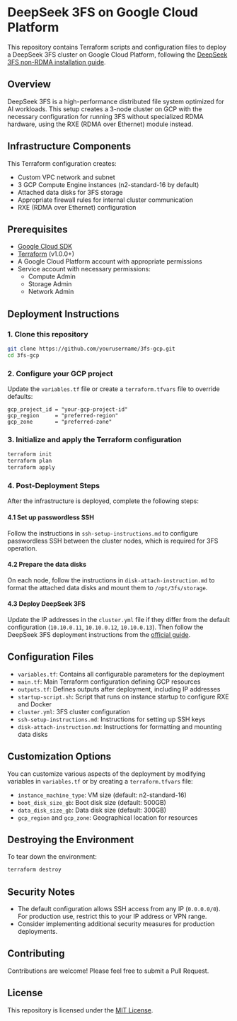 # DeepSeek 3FS on Google Cloud Platform

This repository contains Terraform scripts and configuration files to deploy a DeepSeek 3FS cluster on Google Cloud Platform, following the [DeepSeek 3FS non-RDMA installation guide](https://blog.open3fs.com/2025/04/01/deepseek-3fs-non-rdma-install-faster-ecosystem-app-dev-testing.html).

## Overview

DeepSeek 3FS is a high-performance distributed file system optimized for AI workloads. This setup creates a 3-node cluster on GCP with the necessary configuration for running 3FS without specialized RDMA hardware, using the RXE (RDMA over Ethernet) module instead.

## Infrastructure Components

This Terraform configuration creates:

- Custom VPC network and subnet
- 3 GCP Compute Engine instances (n2-standard-16 by default)
- Attached data disks for 3FS storage
- Appropriate firewall rules for internal cluster communication
- RXE (RDMA over Ethernet) configuration

## Prerequisites

- [Google Cloud SDK](https://cloud.google.com/sdk/docs/install)
- [Terraform](https://developer.hashicorp.com/terraform/install) (v1.0.0+)
- A Google Cloud Platform account with appropriate permissions
- Service account with necessary permissions:
  - Compute Admin
  - Storage Admin
  - Network Admin

## Deployment Instructions

### 1. Clone this repository

```bash
git clone https://github.com/yourusername/3fs-gcp.git
cd 3fs-gcp
```

### 2. Configure your GCP project

Update the `variables.tf` file or create a `terraform.tfvars` file to override defaults:

```hcl
gcp_project_id = "your-gcp-project-id"
gcp_region     = "preferred-region"
gcp_zone       = "preferred-zone"
```

### 3. Initialize and apply the Terraform configuration

```bash
terraform init
terraform plan
terraform apply
```

### 4. Post-Deployment Steps

After the infrastructure is deployed, complete the following steps:

#### 4.1 Set up passwordless SSH

Follow the instructions in `ssh-setup-instructions.md` to configure passwordless SSH between the cluster nodes, which is required for 3FS operation.

#### 4.2 Prepare the data disks

On each node, follow the instructions in `disk-attach-instruction.md` to format the attached data disks and mount them to `/opt/3fs/storage`.

#### 4.3 Deploy DeepSeek 3FS

Update the IP addresses in the `cluster.yml` file if they differ from the default configuration (`10.10.0.11`, `10.10.0.12`, `10.10.0.13`). Then follow the DeepSeek 3FS deployment instructions from the [official guide](https://blog.open3fs.com/2025/04/01/deepseek-3fs-non-rdma-install-faster-ecosystem-app-dev-testing.html).

## Configuration Files

- `variables.tf`: Contains all configurable parameters for the deployment
- `main.tf`: Main Terraform configuration defining GCP resources
- `outputs.tf`: Defines outputs after deployment, including IP addresses
- `startup-script.sh`: Script that runs on instance startup to configure RXE and Docker
- `cluster.yml`: 3FS cluster configuration
- `ssh-setup-instructions.md`: Instructions for setting up SSH keys
- `disk-attach-instruction.md`: Instructions for formatting and mounting data disks

## Customization Options

You can customize various aspects of the deployment by modifying variables in `variables.tf` or by creating a `terraform.tfvars` file:

- `instance_machine_type`: VM size (default: n2-standard-16)
- `boot_disk_size_gb`: Boot disk size (default: 500GB)
- `data_disk_size_gb`: Data disk size (default: 300GB)
- `gcp_region` and `gcp_zone`: Geographical location for resources

## Destroying the Environment

To tear down the environment:

```bash
terraform destroy
```

## Security Notes

- The default configuration allows SSH access from any IP (`0.0.0.0/0`). For production use, restrict this to your IP address or VPN range.
- Consider implementing additional security measures for production deployments.

## Contributing

Contributions are welcome! Please feel free to submit a Pull Request.

## License

This repository is licensed under the [MIT License](LICENSE).